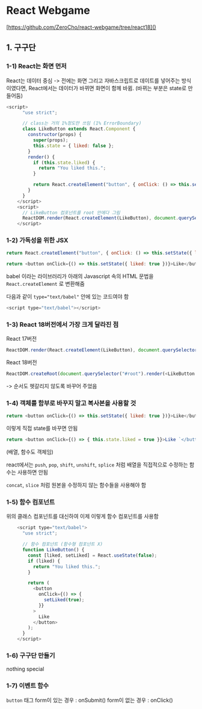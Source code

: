 # React Webgame

[https://github.com/ZeroCho/react-webgame/tree/react18]()

## 1. 구구단

### 1-1) React는 화면 먼저

React는 데이터 중심
-> 전에는 화면 그리고 자바스크립트로 데이트를 넣어주는 방식이였다면,
React에서는 데이터가 바뀌면 화면이 함께 바뀜. (바뀌는 부분은 state로 만들어둠)

```javascript
<script>
      "use strict";

      // class는 거의 1%정도만 쓰임 (1% ErrorBoundary)
      class LikeButton extends React.Component {
        constructor(props) {
          super(props);
          this.state = { liked: false };
        }
        render() {
          if (this.state.liked) {
            return "You liked this.";
          }

          return React.createElement("button", { onClick: () => this.setState({ liked: true }) }, "Like");
        }
      }
    </script>
    <script>
      // LikeButton 컴포넌트를 root 안에다 그림
      ReactDOM.render(React.createElement(LikeButton), document.querySelector("#root"));
    </script>
```

### 1-2) 가독성을 위한 JSX

```javascript
return React.createElement("button", { onClick: () => this.setState({ liked: true }) }, "Like");
```

```javascript
return <button onClick={() => this.setState({ liked: true })}>Like</button>;
```

babel 이라는 라이브러리가 아래의 Javascript 속의 HTML 문법을 `React.createElement` 로 변환해줌

다음과 같이 `type="text/babel"` 안에 있는 코드여야 함

```javascript
<script type="text/babel"></script>
```

### 1-3) React 18버전에서 가장 크게 달라진 점

React 17버전

```javascript
ReactDOM.render(React.createElement(LikeButton), document.querySelector("#root"));
```

React 18버전

```javascript
ReactDOM.createRoot(document.querySelector("#root").render(<LikeButton />));
```

-> 순서도 헷갈리지 않도록 바꾸어 주었음

### 1-4) 객체를 함부로 바꾸지 말고 복사본을 사용할 것

```javascript
return <button onClick={() => this.setState({ liked: true })}>Like</button>;
```

이렇게 직접 state를 바꾸면 안됨

```javascript
return <button onClick={() => { this.state.liked = true }}>Like `</button>`;
```

(배열, 함수도 객체임)

react에서는 `push`, `pop`, `shift`, `unshift`, `splice` 처럼 배열을 직접적으로 수정하는 함수는 사용하면 안됨

`concat`, `slice` 처럼 원본을 수정하지 않는 함수들을 사용해야 함

### 1-5) 함수 컴포넌트

위의 클래스 컴포넌트를 대신하여 이제 이렇게 함수 컴포넌트를 사용함

```javascript
    <script type="text/babel">
      "use strict";

      // 함수 컴포넌트 (함수형 컴포넌트 X)
      function LikeButton() {
        const [liked, setLiked] = React.useState(false);
        if (liked) {
          return "You liked this.";
        }

        return (
          <button
            onClick={() => {
              setLiked(true);
            }}
          >
            Like
          </button>
        );
      }
    </script>
```

### 1-6) 구구단 만들기

nothing special

### 1-7) 이벤트 함수

`button` 태그
form이 있는 경우 : onSubmit()
form이 없는 경우 : onClick()
